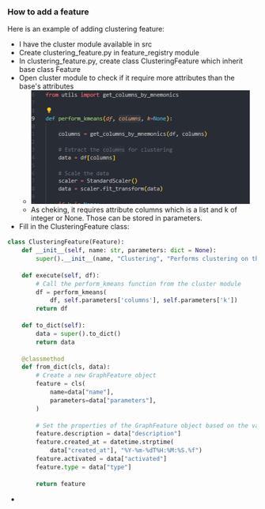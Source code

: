 ### How to add a feature

Here is an example of adding clustering feature:

- I have the cluster module available in src
- Create clustering_feature.py in feature_registry module
- In clustering_feature.py, create class ClusteringFeature which inherit base class Feature
- Open cluster module to check if it require more attributes than the base's attributes
  - ![Alt text](image.png)
  - As cheking, it requires attribute columns which is a list and k of integer or None. Those can be stored in parameters.
- Fill in the ClusteringFeature class:

```python
class ClusteringFeature(Feature):
    def __init__(self, name: str, parameters: dict = None):
        super().__init__(name, "Clustering", "Performs clustering on the data", parameters)

    def execute(self, df):
        # Call the perform_kmeans function from the cluster module
        df = perform_kmeans(
            df, self.parameters['columns'], self.parameters['k'])
        return df

    def to_dict(self):
        data = super().to_dict()
        return data

    @classmethod
    def from_dict(cls, data):
        # Create a new GraphFeature object
        feature = cls(
            name=data["name"],
            parameters=data["parameters"],
        )

        # Set the properties of the GraphFeature object based on the values in the dictionary
        feature.description = data["description"]
        feature.created_at = datetime.strptime(
            data["created_at"], "%Y-%m-%dT%H:%M:%S.%f")
        feature.activated = data["activated"]
        feature.type = data["type"]

        return feature
```

-
